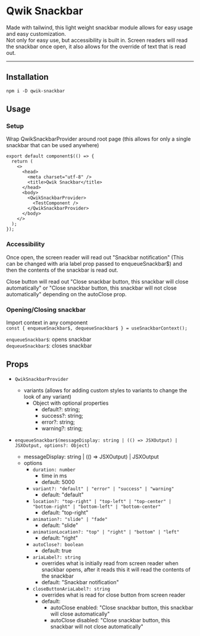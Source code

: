 # Qwik Snackbar

Made with tailwind, this light weight snackbar module allows for easy usage and easy customization.<br/>
Not only for easy use, but accessibility is built in. Screen readers will read the snackbar once open, it also allows for the override of text that is read out.

---

## Installation

`npm i -D qwik-snackbar`

## Usage

### Setup

Wrap QwikSnackbarProvider around root page (this allows for only a single snackbar that can be used anywhere)

```
export default component$(() => {
  return (
    <>
      <head>
        <meta charset="utf-8" />
        <title>Qwik Snackbar</title>
      </head>
      <body>
        <QwikSnackbarProvider>
          <TestComponent />
        </QwikSnackbarProvider>
      </body>
    </>
  );
});
```

### Accessibility

Once open, the screen reader will read out "Snackbar notification" (This can be changed with aria label prop passed to enqueueSnackbar$) and then the contents of the snackbar is read out.

Close button will read out "Close snackbar button, this snackbar will close automatically" or "Close snackbar button, this snackbar will not close automatically" depending on the autoClose prop.

### Opening/Closing snackbar

Import context in any component <br/>
`const { enqueueSnackbar$, dequeueSnackbar$ } = useSnackbarContext();`

`enqueueSnackbar$`: opens snackbar<br/>
`dequeueSnackbar$`: closes snackbar

## Props

- `QwikSnackbarProvider`
  - variants (allows for adding custom styles to variants to change the look of any variant)
    - Object with optional properties
      - default?: string;
      - success?: string;
      - error?: string;
      - warning?: string;

- `enqueueSnackbar$(messageDisplay: string | (() => JSXOutput) | JSXOutput, options?: Object)`
  - messageDisplay: string | (() => JSXOutput) | JSXOutput
  - options
    - `duration: number`
      - time in ms
      - default: 5000
    - `variant?: "default" | "error" | "success" | "warning"`
      - default: "default"
    - `location?: "top-right" | "top-left" | "top-center" | "bottom-right" | "bottom-left" | "bottom-center"`
      - default: "top-right"
    - `animation?: "slide" | "fade"`
      - default: "slide"
    - `animationLocation?: "top" | "right" | "bottom" | "left"`
      - default: "right"
    - `autoClose?: boolean`
      - default: true
    - `ariaLabel?: string`
      - overrides what is initially read from screen reader when snackbar opens, after it reads this it will read the contents of the snackbar
      - default: "Snackbar notification"
    - `closeButtonAriaLabel?: string`
      - overrides what is read for close button from screen reader
      - default:
        - autoClose enabled: "Close snackbar button, this snackbar will close automatically"
        - autoClose disabled: "Close snackbar button, this snackbar will not close automatically"
